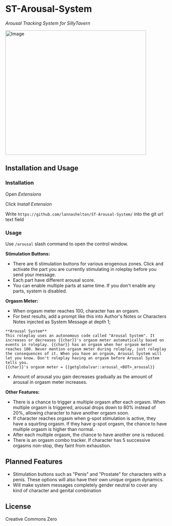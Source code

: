 # ST-Arousal-System
*Arousal Tracking System for SillyTavern*

<img width="438" height="388" alt="Image" src="https://github.com/user-attachments/assets/48bb1b86-8fff-48c3-9fa3-85a1e5f6f0ef" />

## Installation and Usage

### Installation

Open *Extensions*

Click *Install Extension*

Write `https://github.com/lannashelton/ST-Arousal-System/` into the git url text field


### Usage

Use `/arousal` slash command to open the control window.

**Stimulation Buttons:**
* There are 6 stimulation buttons for various erogenous zones. Click and activate the part you are currently stimulating in roleplay before you send your message.
* Each part have different arousal score.
* You can enable multiple parts at same time. If you don't enable any parts, system is disabled.

**Orgasm Meter:**
- When orgasm meter reaches 100, character has an orgasm.
- For best results, add a prompt like this into Author's Notes or Characters Notes injected as System Message at depth 1;
```
**Arousal System**
This roleplay uses an autonomous code called "Arousal System". It increases or decreases {{char}}'s orgasm meter automatically based on events in roleplay. {{char}} has an orgasm when her orgasm meter reaches 100. Never mention orgasm meter during roleplay, just roleplay the consequences of it. When you have an orgasm, Arousal System will let you know. Don't roleplay having an orgasm before Arousal System tells you.
{{char}}'s orgasm meter = {{getglobalvar::arousal_<BOT>_arousal}}
```
- Amount of arousal you gain decreases gradually as the amount of arousal in orgasm meter increases.

**Other Features:**
- There is a chance to trigger a multiple orgasm after each orgasm. When multiple orgasm is triggered, arousal drops down to 80% instead of 20%, allowing character to have another orgasm soon.
- If character reaches orgasm when g-spot stimulation is active, they have a squirting orgasm. If they have g-spot orgasm, the chance to have multiple orgasm is higher than normal.
- After each multiple orgasm, the chance to have another one is reduced.
- There is an orgasm combo tracker. If character has 5 successive orgasms non-stop, they faint from exhaustion.

## Planned Features
- Stimulation buttons such as "Penis" and "Prostate" for characters with a penis. These options will also have their own unique orgasm dynamics.
- Will make system messages completely gender neutral to cover any kind of character and genital combination

## License

Creative Commons Zero

